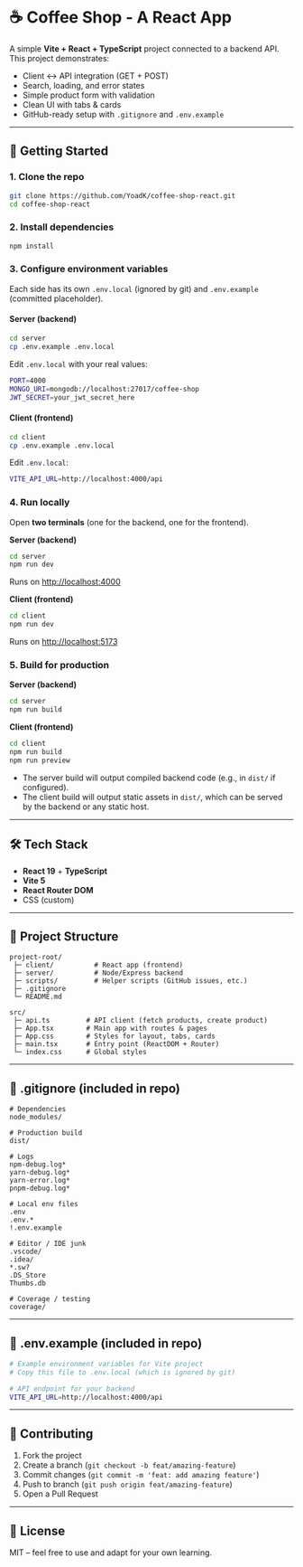 # ☕ Coffee Shop - A React App

A simple **Vite + React + TypeScript** project connected to a backend API.  
This project demonstrates:
- Client ↔ API integration (GET + POST)
- Search, loading, and error states
- Simple product form with validation
- Clean UI with tabs & cards
- GitHub-ready setup with `.gitignore` and `.env.example`

---

## 🚀 Getting Started

### 1. Clone the repo
```bash
git clone https://github.com/YoadK/coffee-shop-react.git
cd coffee-shop-react
```

### 2. Install dependencies
```bash
npm install
```

### 3. Configure environment variables
Each side has its own `.env.local` (ignored by git) and `.env.example` (committed placeholder).

#### Server (backend)
```bash
cd server
cp .env.example .env.local
```
Edit `.env.local` with your real values:
```bash
PORT=4000
MONGO_URI=mongodb://localhost:27017/coffee-shop
JWT_SECRET=your_jwt_secret_here
```

#### Client (frontend)
```bash
cd client
cp .env.example .env.local
```
Edit `.env.local`:
```bash
VITE_API_URL=http://localhost:4000/api
```

### 4. Run locally
Open **two terminals** (one for the backend, one for the frontend).

**Server (backend)**
```bash
cd server
npm run dev
```
Runs on [http://localhost:4000](http://localhost:4000)

**Client (frontend)**
```bash
cd client
npm run dev
```
Runs on [http://localhost:5173](http://localhost:5173)

### 5. Build for production

**Server (backend)**
```bash
cd server
npm run build
```

**Client (frontend)**
```bash
cd client
npm run build
npm run preview
```
- The server build will output compiled backend code (e.g., in `dist/` if configured).
- The client build will output static assets in `dist/`, which can be served by the backend or any static host.
---

## 🛠 Tech Stack
- **React 19** + **TypeScript**
- **Vite 5**
- **React Router DOM**
- CSS (custom)

---

## 📂 Project Structure
```
project-root/
 ├─ client/          # React app (frontend)
 ├─ server/          # Node/Express backend
 ├─ scripts/         # Helper scripts (GitHub issues, etc.)
 ├─ .gitignore
 └─ README.md
```

```
src/
 ├─ api.ts         # API client (fetch products, create product)
 ├─ App.tsx        # Main app with routes & pages
 ├─ App.css        # Styles for layout, tabs, cards
 ├─ main.tsx       # Entry point (ReactDOM + Router)
 └─ index.css      # Global styles
```

---

## 📄 .gitignore (included in repo)
```gitignore
# Dependencies
node_modules/

# Production build
dist/

# Logs
npm-debug.log*
yarn-debug.log*
yarn-error.log*
pnpm-debug.log*

# Local env files
.env
.env.*
!.env.example

# Editor / IDE junk
.vscode/
.idea/
*.sw?
.DS_Store
Thumbs.db

# Coverage / testing
coverage/
```

---

## 📄 .env.example (included in repo)
```bash
# Example environment variables for Vite project
# Copy this file to .env.local (which is ignored by git)

# API endpoint for your backend
VITE_API_URL=http://localhost:4000/api
```

---

## 🤝 Contributing
1. Fork the project  
2. Create a branch (`git checkout -b feat/amazing-feature`)  
3. Commit changes (`git commit -m 'feat: add amazing feature'`)  
4. Push to branch (`git push origin feat/amazing-feature`)  
5. Open a Pull Request  

---

## 📜 License
MIT – feel free to use and adapt for your own learning.
